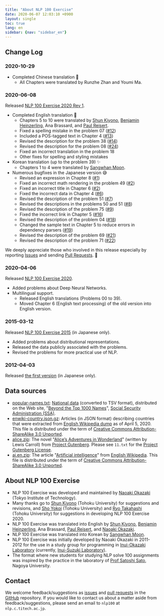 ```yaml
---
title: "About NLP 100 Exercise"
date: 2020-06-07 12:03:10 +0900
layout: single
toc: true
lang: en
sidebar: {nav: "sidebar_en"}
---
```


## Change Log

### 2020-10-29

+ Completed Chinese translation :tada:
  + All Chapters were translated by Runzhe Zhan and Youmi Ma.

### 2020-06-08
Released [NLP 100 Exercise 2020 Rev 1](http://nlp100.github.io/).

+ Completed English translation :tada:
  + Chapters 5 to 10 were translated by [Shun Kiyono](https://butsugiri.github.io/), [Benjamin Heinzerling](https://bheinzerling.github.io/), Ana Brassard, and [Paul Reisert](http://www.cl.ecei.tohoku.ac.jp/~preisert/).
  + Fixed a spelling mistake in the problem 07 ([#12](https://github.com/nlp100/nlp100.github.io/pull/12))
  + Included a POS-tagged text in Chapter 4 ([#13](https://github.com/nlp100/nlp100.github.io/issues/13))
  + Revised the description for the problem 38 ([#14](https://github.com/nlp100/nlp100.github.io/issues/14))
  + Revised the description for the problem 08 ([#24](https://github.com/nlp100/nlp100.github.io/pull/24))
  + Fixed an incorrect translation in the problem 18
  + Other fixes for spelling and styling mistakes
+ Korean translation (up to the problem 39) :sparkles:
  + Chapters 1 to 4 were translated by [Sangwhan Moon](https://sangwhan.com/).
+ Numerous bugfixes in the Japanese version :sweat_smile:
  + Revised an expression in Chapter 8  ([#1](https://github.com/nlp100/nlp100.github.io/pull/1))
  + Fixed an incorrect math rendering in the problem 49 ([#2](https://github.com/nlp100/nlp100.github.io/pull/2))
  + Fixed an incorrect title in Chapter 6 ([#2](https://github.com/nlp100/nlp100.github.io/pull/2))
  + Fixed the incorrect data in Chapter 4 ([#6](https://github.com/nlp100/nlp100.github.io/issues/6))
  + Revised the description of the problem 51 ([#7](https://github.com/nlp100/nlp100.github.io/issues/7))
  + Revised the descriptions in the problems 50 and 51 ([#8](https://github.com/nlp100/nlp100.github.io/pull/8))
  + Revised the description of the problem 75 ([#9](https://github.com/nlp100/nlp100.github.io/pull/9))
  + Fixed the incorrect link in Chapter 5 ([#16](https://github.com/nlp100/nlp100.github.io/pull/16))
  + Revised the description of the problem 04 ([#18](https://github.com/nlp100/nlp100.github.io/pull/18))
  + Changed the sample text in Chapter 5 to reduce errors in dependency parsers ([#19](https://github.com/nlp100/nlp100.github.io/issues/19))
  + Revised the description of the problem 69 ([#21](https://github.com/nlp100/nlp100.github.io/issues/21))
  + Revised the description of the problem 71 ([#22](https://github.com/nlp100/nlp100.github.io/issues/22))

We deeply appreciate those who involved in this release especially by reporting [Issues](https://github.com/nlp100/nlp100.github.io/issues) and sending [Pull Requests](https://github.com/nlp100/nlp100.github.io/pulls). :pray:

### 2020-04-06
Released [NLP 100 Exercise 2020](http://nlp100.github.io/).

+ Added problems about Deep Neural Networks.
+ Multilingual support.
  + Released English translations (Problems 00 to 39).
  + Moved Chapter 6 (English text processing) of the old version into English version.

### 2015-03-12
Released [NLP 100 Exercise 2015](http://www.cl.ecei.tohoku.ac.jp/nlp100/) (in Japanese only).

+ Added problems about distributional representations.
+ Released the data publicly associated with the problems.
+ Revised the problems for more practical use of NLP.

### 2012-04-03
Released [the first version](http://www.cl.ecei.tohoku.ac.jp/index.php?NLP%20100%20Drill%20Exercises) (in Japanese only).

## Data sources

+ [popular-names.txt](/data/popular-names.txt): [National data](https://www.ssa.gov/oact/babynames/names.zip) (converted to TSV format), distributed on the Web site, "[Beyond the Top 1000 Names](https://www.ssa.gov/oact/babynames/limits.html)", [Social Security Administration (SSA)](http://www.ssa.gov/).
+ [enwiki-country.json.gz](/data/enwiki-country.json.gz): Articles (in JSON format) describing countries that were extracted from [English Wikipedia dump](http://dumps.wikimedia.org/enwiki/latest/enwiki-latest-pages-articles.xml.bz2) as of April 5, 2020. This file is distributed under the term of [Creative Commons Attribution-ShareAlike 3.0 Unported](http://creativecommons.org/licenses/by-sa/3.0/legalcode).
+ [alice.zip](/data/alice.zip): The novel "[Alice’s Adventures in Wonderland](https://www.gutenberg.org/files/11/11-h/11-h.htm)" (written by Lewis Carroll) from [Project Gutenberg](https://www.gutenberg.org/). Please see `11.txt` for the [Project Gutenberg License](https://www.gutenberg.org/wiki/Gutenberg:The_Project_Gutenberg_License).
+ [ai.en.zip](/data/ai.en.zip): The article "[Artificial intelligence](https://en.wikipedia.org/wiki/Artificial_intelligence)" from [English Wikipedia](https://en.wikipedia.org/). This file is distributed under the term of [Creative Commons Attribution-ShareAlike 3.0 Unported](http://creativecommons.org/licenses/by-sa/3.0/legalcode).

## About NLP 100 Exercise

+ NLP 100 Exercise was developed and maintained by [Naoaki Okazaki](https://www.nlp.c.titech.ac.jp/) (Tokyo Institute of Technology).
+ Many thanks go to [Shun Kiyono](https://butsugiri.github.io/) (Tohoku University) for suggestions and revisions, and [Sho Yokoi](http://www.cl.ecei.tohoku.ac.jp/~yokoi/) (Tohoku University) and [Ryo Takahashi](https://reiyw.com/) (Tohoku University) for suggestions in developing NLP 100 Exercise 2020.
+ NLP 100 Exercise was translated into English by [Shun Kiyono](https://butsugiri.github.io/), [Benjamin Heinzerling](https://bheinzerling.github.io/), Ana Brassard, [Paul Reisert](http://www.cl.ecei.tohoku.ac.jp/~preisert/), and [Naoaki Okazaki](https://www.nlp.c.titech.ac.jp/).
+ NLP 100 Exercise was translated into Korean by [Sangwhan Moon](https://sangwhan.com/).
+ NLP 100 Exercise was initially developed by Naoaki Okazaki in 2011-2012 for the use in a study group for programming in [Inui-Okazaki Laboratory](http://www.cl.ecei.tohoku.ac.jp/) (currently, [Inui-Suzuki Laboratory](https://www.nlp.ecei.tohoku.ac.jp/)).
+ The format where new students for studying NLP solve 100 assignments was inspired by the practice in the laboratory of [Prof Satoshi Sato](https://sites.google.com/site/sslabnagoya/), Nagoya University.

## Contact

We welcome feedback/suggestions as [issues](https://github.com/nlp100/nlp100.github.io/issues) and [pull requests](https://github.com/nlp100/nlp100.github.io/pulls) in the [GitHub](https://github.com/nlp100/nlp100.github.io) repository.
If you would like to contact us about a matter aside from feedback/suggestions, please send an email to `nlp100` at `nlp.c.titech.ac.jp`.
